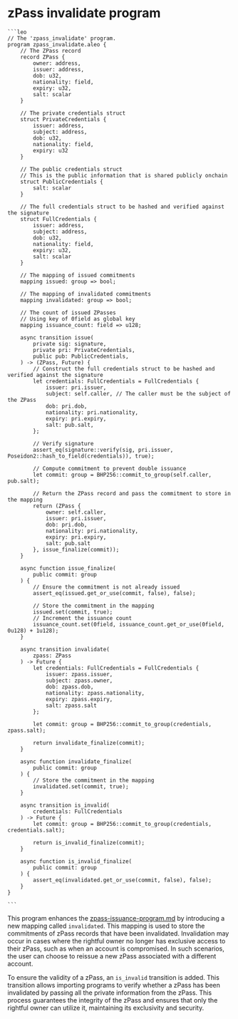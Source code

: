 # zPass invalidate program

````
```leo
// The 'zpass_invalidate' program.
program zpass_invalidate.aleo {
    // The ZPass record
    record ZPass {
        owner: address,
        issuer: address,
        dob: u32,
        nationality: field,
        expiry: u32,
        salt: scalar
    }

    // The private credentials struct
    struct PrivateCredentials {
        issuer: address,
        subject: address,
        dob: u32,
        nationality: field,
        expiry: u32
    }

    // The public credentials struct
    // This is the public information that is shared publicly onchain
    struct PublicCredentials {
        salt: scalar
    }

    // The full credentials struct to be hashed and verified against the signature
    struct FullCredentials {
        issuer: address,
        subject: address,
        dob: u32,
        nationality: field,
        expiry: u32,
        salt: scalar
    }

    // The mapping of issued commitments
    mapping issued: group => bool;

    // The mapping of invalidated commitments
    mapping invalidated: group => bool;

    // The count of issued ZPasses
    // Using key of 0field as global key
    mapping issuance_count: field => u128;

    async transition issue(
        private sig: signature,
        private pri: PrivateCredentials,
        public pub: PublicCredentials,
    ) -> (ZPass, Future) {
        // Construct the full credentials struct to be hashed and verified against the signature
        let credentials: FullCredentials = FullCredentials {
            issuer: pri.issuer,
            subject: self.caller, // The caller must be the subject of the ZPass
            dob: pri.dob,
            nationality: pri.nationality,
            expiry: pri.expiry,
            salt: pub.salt,
        };

        // Verify signature
        assert_eq(signature::verify(sig, pri.issuer, Poseidon2::hash_to_field(credentials)), true);

        // Compute commitment to prevent double issuance
        let commit: group = BHP256::commit_to_group(self.caller, pub.salt);

        // Return the ZPass record and pass the commitment to store in the mapping
        return (ZPass {
            owner: self.caller,
            issuer: pri.issuer,
            dob: pri.dob,
            nationality: pri.nationality,
            expiry: pri.expiry,
            salt: pub.salt
        }, issue_finalize(commit));
    }

    async function issue_finalize(
        public commit: group
    ) {
        // Ensure the commitment is not already issued
        assert_eq(issued.get_or_use(commit, false), false);

        // Store the commitment in the mapping
        issued.set(commit, true);
        // Increment the issuance count
        issuance_count.set(0field, issuance_count.get_or_use(0field, 0u128) + 1u128);
    }

    async transition invalidate(
        zpass: ZPass
    ) -> Future {
        let credentials: FullCredentials = FullCredentials {
            issuer: zpass.issuer,
            subject: zpass.owner,
            dob: zpass.dob,
            nationality: zpass.nationality,
            expiry: zpass.expiry,
            salt: zpass.salt
        };

        let commit: group = BHP256::commit_to_group(credentials, zpass.salt);

        return invalidate_finalize(commit);
    }

    async function invalidate_finalize(
        public commit: group
    ) {
        // Store the commitment in the mapping
        invalidated.set(commit, true);
    }

    async transition is_invalid(
        credentials: FullCredentials
    ) -> Future {
        let commit: group = BHP256::commit_to_group(credentials, credentials.salt);

        return is_invalid_finalize(commit);
    }

    async function is_invalid_finalize(
        public commit: group
    ) {
        assert_eq(invalidated.get_or_use(commit, false), false);
    }
}

```
````

This program enhances the [zpass-issuance-program.md](zpass-issuance-program.md "mention") by introducing a new mapping called `invalidated`. This mapping is used to store the commitments of zPass records that have been invalidated. Invalidation may occur in cases where the rightful owner no longer has exclusive access to their zPass, such as when an account is compromised. In such scenarios, the user can choose to reissue a new zPass associated with a different account.

To ensure the validity of a zPass, an `is_invalid` transition is added. This transition allows importing programs to verify whether a zPass has been invalidated by passing all the private information from the zPass. This process guarantees the integrity of the zPass and ensures that only the rightful owner can utilize it, maintaining its exclusivity and security.
